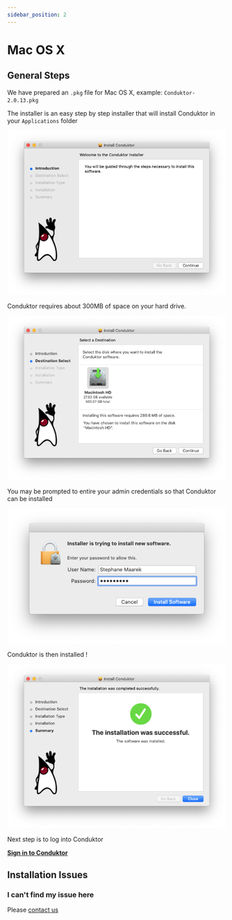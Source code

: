 ```yaml
---
sidebar_position: 2
---
```


# Mac OS X

## General Steps

We have prepared an `.pkg` file for Mac OS X, example: `Conduktor-2.0.13.pkg`&#x20;

The installer is an easy step by step installer that will install Conduktor in your `Applications` folder

![](../../assets/screen-shot-2020-04-08-at-18.52.43.png)

Conduktor requires about 300MB of space on your hard drive.&#x20;

![](<../../assets/image (13).png>)

You may be prompted to entire your admin credentials so that Conduktor can be installed

![](<../../assets/image (15).png>)

Conduktor is then installed !&#x20;

![](<../../assets/image (25).png>)

Next step is to log into Conduktor

**[Sign in to Conduktor](../sign-in)**

## Installation Issues

### I can't find my issue here

Please [contact us](https://www.conduktor.io/contact)
